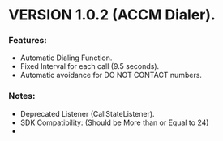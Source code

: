 # VERSION 1.0.2 (ACCM Dialer).

### Features:

- Automatic Dialing Function.
- Fixed Interval for each call (9.5 seconds).
- Automatic avoidance for DO NOT CONTACT numbers.

### Notes:

- Deprecated Listener (CallStateListener).
- SDK Compatibility: (Should be More than or Equal to 24)
- 
